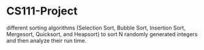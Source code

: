 # CS111-Project
different sorting algorithms (Selection Sort, Bubble Sort, Insertion Sort, Mergesort,  Quicksort, and Heapsort) to sort N randomly generated integers and then analyze their run time.
